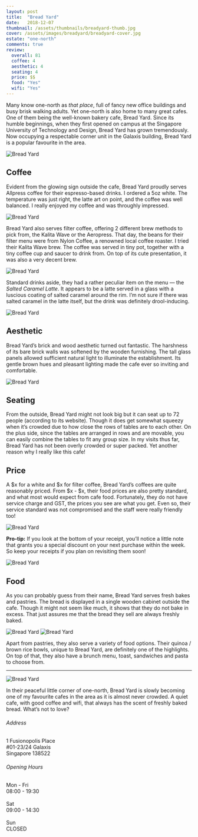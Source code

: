 ```yaml
---
layout: post
title:  "Bread Yard"
date:   2018-12-07
thumbnail: /assets/thumbnails/breadyard-thumb.jpg
cover: /assets/images/breadyard/breadyard-cover.jpg
estate: "one-north"
comments: true
review:
  overall: 81
  coffee: 4
  aesthetic: 4
  seating: 4
  price: $$
  food: "Yes"
  wifi: "Yes"
---
```


Many know one-north as _that place_, full of fancy new office buildings and busy brisk walking adults. Yet one-north is also home to many great cafes<!--more-->. One of them being the well-known bakery cafe, Bread Yard. Since its humble beginnings, when they first opened on campus at the Singapore University of Technology and Design, Bread Yard has grown tremendously. Now occupying a respectable corner unit in the Galaxis building, Bread Yard is a popular favourite in the area.

![Bread Yard](/assets/images/breadyard/breadyard-1.jpg)

## Coffee
Evident from the glowing sign outside the cafe, Bread Yard proudly serves Allpress coffee for their espresso-based drinks. I ordered a 5oz white. The temperature was just right, the latte art on point, and the coffee was well balanced. I really enjoyed my coffee and was throughly impressed.

![Bread Yard](/assets/images/breadyard/breadyard-2.jpg)

Bread Yard also serves filter coffee, offering 2 different brew methods to pick from, the Kalita Wave or the Aeropress. That day, the beans for their filter menu were from Nylon Coffee, a renowned local coffee roaster. I tried their Kalita Wave brew. The coffee was served in tiny pot, together with a tiny coffee cup and saucer to drink from. On top of its cute presentation, it was also a very decent brew.

![Bread Yard](/assets/images/breadyard/breadyard-3.jpg)

Standard drinks aside, they had a rather peculiar item on the menu — the _Salted Caramel Latte_. It appears to be a latte served in a glass with a luscious coating of salted caramel around the rim. I’m not sure if there was salted caramel in the latte itself, but the drink was definitely drool-inducing.

![Bread Yard](/assets/images/breadyard/breadyard-4.jpg)

## Aesthetic
Bread Yard’s brick and wood aesthetic turned out fantastic. The harshness of its bare brick walls was softened by the wooden furnishing. The tall glass panels allowed sufficient natural light to illuminate the establishment. Its gentle brown hues and pleasant lighting made the cafe ever so inviting and comfortable.

![Bread Yard](/assets/images/breadyard/breadyard-5.jpg)

## Seating
From the outside, Bread Yard might not look big but it can seat up to 72 people (according to its website). Though it does get somewhat squeezy when it’s crowded due to how close the rows of tables are to each other. On the plus side, since the tables are arranged in rows and are movable, you can easily combine the tables to fit any group size. In my visits thus far, Bread Yard has not been overly crowded or super packed. Yet another reason why I really like this cafe!

## Price
A $x for a white and $x for filter coffee, Bread Yard’s coffees are quite reasonably priced. From $x - $x, their food prices are also pretty standard, and what most would expect from cafe food. Fortunately, they do not have service charge and GST, the prices you see are what you get. Even so, their service standard was not compromised and the staff were really friendly too!

![Bread Yard](/assets/images/breadyard/breadyard-6.jpg)

**Pro-tip:** If you look at the bottom of your receipt, you’ll notice a little note that grants you a special discount on your next purchase within the week. So keep your receipts if you plan on revisiting them soon!

![Bread Yard](/assets/images/breadyard/breadyard-7.jpg)

## Food
As you can probably guess from their name, Bread Yard serves fresh bakes and pastries. The bread is displayed in a single wooden cabinet outside the cafe. Though it might not seem like much, it shows that they do not bake in excess. That just assures me that the bread they sell are always freshly baked.

![Bread Yard](/assets/images/breadyard/breadyard-8.jpg)
![Bread Yard](/assets/images/breadyard/breadyard-9.jpg)

Apart from pastries, they also serve a variety of food options. Their quinoa / brown rice bowls, unique to Bread Yard, are definitely one of the highlights. On top of that, they also have a brunch menu, toast, sandwiches and pasta to choose from.

<hr class="text-divider">

![Bread Yard](/assets/images/breadyard/breadyard-10.jpg)

In their peaceful little corner of one-north, Bread Yard is slowly becoming one of my favourite cafes in the area as it is almost never crowded. A quiet cafe, with good coffee and wifi, that always has the scent of freshly baked bread. What’s not to love?

<div class="info">
  <div class="info__address">
    <h6>Address</h6>
    <p>
      1 Fusionopolis Place<!--
      --><br>
      #01-23/24 Galaxis<!--
      --><br>
      Singapore 138522
    </p>
  </div>
  <div class="info__opening">
    <h6>Opening Hours</h6>
    <p>
      Mon - Fri
      <br>
      08:00 - 19:30
      <br><br>
      Sat
      <br>
      09:00 - 14:30
      <br><br>
      Sun
      <br>
      CLOSED
    </p>
  </div>
</div>